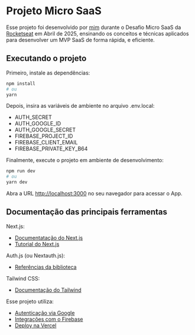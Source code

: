 # Projeto Micro SaaS

Esse projeto foi desenvolvido por [mim](https://www.linkedin.com/in/felipe-cesar-cuellar-da-silva-04666424a/) durante o Desafio Micro SaaS da [Rocketseat](https://www.rocketseat.com.br/) em Abril de 2025, ensinando os conceitos e técnicas aplicados para desenvolver um MVP SaaS de forma rápida, e eficiente.

## Executando o projeto

Primeiro, instale as dependências:

```bash
npm install
# ou
yarn
```

Depois, insira as variáveis de ambiente no arquivo .env.local:
- AUTH_SECRET
- AUTH_GOOGLE_ID
- AUTH_GOOGLE_SECRET
- FIREBASE_PROJECT_ID
- FIREBASE_CLIENT_EMAIL
- FIREBASE_PRIVATE_KEY_B64

Finalmente, execute o projeto em ambiente de desenvolvimento:
```bash
npm run dev
# ou
yarn dev
```

Abra a URL [http://localhost:3000](http://localhost:3000) no seu navegador para acessar o App.

## Documentação das principais ferramentas

Next.js:
- [Documentatação do Next.js](https://nextjs.org/docs)
- [Tutorial do Next.js](https://nextjs.org/learn)

Auth.js (ou Nextauth.js):
- [Referências da biblioteca](https://authjs.dev/reference/overview)

Tailwind CSS:
- [Documentação do Tailwind](https://tailwindcss.com/docs)

Esse projeto utiliza:
- [Autenticação via Google](https://developers.google.com/identity/protocols/oauth2?hl=pt-br)
- [Integrações com o Firebase](https://firebase.google.com/?hl=pt-br)
- [Deploy na Vercel](https://vercel.com/)
